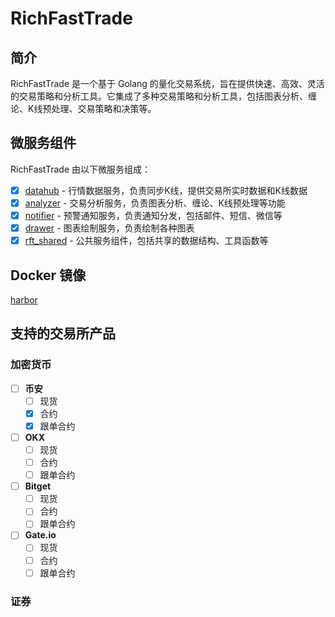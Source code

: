 # RichFastTrade

## 简介

RichFastTrade 是一个基于 Golang 的量化交易系统，旨在提供快速、高效、灵活的交易策略和分析工具。它集成了多种交易策略和分析工具，包括图表分析、缠论、K线预处理、交易策略和决策等。

## 微服务组件

RichFastTrade 由以下微服务组成：

- [x] [datahub](https://github.com/RichFastTrade/datahub) - 行情数据服务，负责同步K线，提供交易所实时数据和K线数据
- [x] [analyzer](https://github.com/RichFastTrade/analyzer) - 交易分析服务，负责图表分析、缠论、K线预处理等功能
- [x] [notifier](https://github.com/RichFastTrade/notifier) - 预警通知服务，负责通知分发，包括邮件、短信、微信等
- [x] [drawer](https://github.com/RichFastTrade/drawer) - 图表绘制服务，负责绘制各种图表
- [x] [rft_shared](https://github.com/RichFastTrade/rft_shared) - 公共服务组件，包括共享的数据结构、工具函数等

## Docker 镜像
[harbor](https://harbor.richfast.trade)

## 支持的交易所产品

### 加密货币
- [ ] **币安**
  - [ ] 现货
  - [x] 合约
  - [x] 跟单合约
- [ ] **OKX**
  - [ ] 现货
  - [ ] 合约
  - [ ] 跟单合约
- [ ] **Bitget**
  - [ ] 现货
  - [ ] 合约
  - [ ] 跟单合约
- [ ] **Gate.io**
  - [ ] 现货
  - [ ] 合约
  - [ ] 跟单合约

### 证券